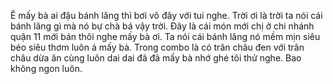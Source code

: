 Ê mấy bà ai đậu bánh lăng thì bơi vô đây với tui nghe. Trời ơi là trời ta nói cái bánh lăng gì mà nó bự chà bá vậy trời. Đây là cái món mới chị ở chi nhánh quận 11 mới bán thôi nghe mấy bà ơi. Ta nói cái bánh lăng nó mềm mịn siêu béo siêu thơm luôn á mấy bà. Trong combo là có trân châu đen với trân châu dừa ăn cùng luôn dai dai đã đã mấy bà nhớ ghé tôi thử nghe. Bao không ngon luôn.